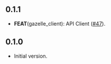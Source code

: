 ## 0.1.1

 - **FEAT**(gazelle_client): API Client ([#47](https://github.com/intales/gazelle/issues/47)).

## 0.1.0

- Initial version.
